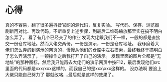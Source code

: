 # 心得
真的不容易，翻了很多遍抖音官网的源代码，反复实验。
写代码、保存、浏览器刷新再对比、再改代码，不断重复上述步骤，到最后二维码缩放那里实在搞不明白怎么弄了。
看了有几个已经交了的作业   发现大佬跟我们不一样，一般的都是直接交一份仓库地址。然而大佬交两份，一份是演示，一份是仓库地址。
我琢磨着大佬们怎么弄的到演示的网页的，慢慢从他们的仓库中左右摸索，最终我终于搞明白了怎么弄演示了，一顿操作之后我打开了自己的演示。
发现里面的图片全都是“无地址”的那种图标，然后我只能再去大佬们的演示网页中按F12，最后发现他们src里面的代码都是xxx/xxx这样的，而我自己的是xxx\xxx这样的。
没办法啊  要追上大佬只能自己努力了   那就改咯....最后就是这样的效果了。
